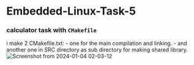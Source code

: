# Embedded-Linux-Task-5
### calculator task with `CMakefile`
i make 2 CMakefile.txt: 
          - one for the main compilation and linking. 
          - and another one in SRC directory as sub directory for making shared library.
![Screenshot from 2024-01-04 02-03-12](https://github.com/Emanmohamed291/Embedded-Linux/assets/109046357/df91a38c-8bba-467b-9ce0-bc95071dc11c)
